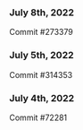 ### July 8th, 2022

Commit #273379

### July 5th, 2022

Commit #314353


### July 4th, 2022

Commit #72281
